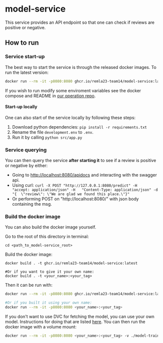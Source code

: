 # model-service
This service provides an API endpoint so that one can check 
if reviews are positive or negative.

## How to run

### Service start-up
The best way to start the service is through the released docker images.
To run the latest version:
```sh
docker run --rm -it -p8080:8080 ghcr.io/remla23-team14/model-service:latest
```

If you wish to run modify some enviroment variables see the docker compose and README
in [our operation repo](https://github.com/remla23-team14/operation).

#### Start-up locally
One can also start of the service locally by following these steps:
1. Download python dependencies: `pip install -r requirements.txt`
2. Rename the file `development.env` to `.env`.
3. Run it by calling `python src/app.py`

### Service querying 
You can then query the service **after starting it** to see if a review is positive or negative by either:
* Going to [http://localhost:8080/apidocs](http://localhost:8080/apidocs) and interacting with the swagger api.
* Using curl: `curl -X POST "http://127.0.0.1:8080/predict" -H  "accept: application/json" -H  
  "Content-Type: application/json" -d "{  \"review\": \"We are glad we found this place.\"}"`
* Or performing POST on "http://localhost:8080/" with json body containing the msg.

### Build the docker image
You can also build the docker image yourself.

Go to the root of this directory in terminal:
```shell
cd <path_to_model-service_root>
```

Build the docker image:
```shell
docker build . -t ghcr.io/remla23-team14/model-service:latest

#Or if you want to give it your own name:
docker build . -t <your_name>:<your_tag>
```

Then it can be run with:

```sh
docker run --rm -it -p8080:8080 ghcr.io/remla23-team14/model-service:latest

#Or if you built it using your own name:
docker run --rm -it -p8080:8080 <your_name>:<your_tag>
```

If you don't want to use DVC for fetching the model, you can use your own model.
Instructions for doing that are listed [here](https://github.com/remla23-team14/model-service/edit/main/model-training).
You can then run the docker image with a volume mount:
```sh
docker run --rm -it -p8080:8080 <your_name>:<your_tag> -v ./model-training:/root/model-training
```

